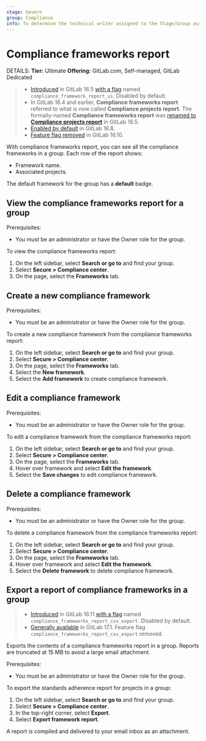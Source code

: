 ```yaml
---
stage: Govern
group: Compliance
info: To determine the technical writer assigned to the Stage/Group associated with this page, see https://handbook.gitlab.com/handbook/product/ux/technical-writing/#assignments
---
```


# Compliance frameworks report

DETAILS:
**Tier:** Ultimate
**Offering:** GitLab.com, Self-managed, GitLab Dedicated

> - [Introduced](https://gitlab.com/gitlab-org/gitlab/-/issues/422973) in GitLab 16.5 [with a flag](../../../administration/feature_flags.md) named `compliance_framework_report_ui`. Disabled by default.
> - In GitLab 16.4 and earlier, **Compliance frameworks report** referred to what is now called **Compliance projects report**. The formally-named **Compliance frameworks report** was [renamed to **Compliance projects report**](https://gitlab.com/gitlab-org/gitlab/-/issues/422963) in GitLab 16.5.
> - [Enabled by default](https://gitlab.com/gitlab-org/gitlab/-/merge_requests/140825) in GitLab 16.8.
> - [Feature flag removed](https://gitlab.com/gitlab-org/gitlab/-/issues/425242) in GitLab 16.10.

With compliance frameworks report, you can see all the compliance frameworks in a group. Each row of the report shows:

- Framework name.
- Associated projects.

The default framework for the group has a **default** badge.

## View the compliance frameworks report for a group

Prerequisites:

- You must be an administrator or have the Owner role for the group.

To view the compliance frameworks report:

1. On the left sidebar, select **Search or go to** and find your group.
1. Select **Secure > Compliance center**.
1. On the page, select the **Frameworks** tab.

## Create a new compliance framework

Prerequisites:

- You must be an administrator or have the Owner role for the group.

To create a new compliance framework from the compliance frameworks report:

1. On the left sidebar, select **Search or go to** and find your group.
1. Select **Secure > Compliance center**.
1. On the page, select the **Frameworks** tab.
1. Select the **New framework**.
1. Select the **Add framework** to create compliance framework.

## Edit a compliance framework

Prerequisites:

- You must be an administrator or have the Owner role for the group.

To edit a compliance framework from the compliance frameworks report:

1. On the left sidebar, select **Search or go to** and find your group.
1. Select **Secure > Compliance center**.
1. On the page, select the **Frameworks** tab.
1. Hover over framework and select **Edit the framework**.
1. Select the **Save changes** to edit compliance framework.

## Delete a compliance framework

Prerequisites:

- You must be an administrator or have the Owner role for the group.

To delete a compliance framework from the compliance frameworks report:

1. On the left sidebar, select **Search or go to** and find your group.
1. Select **Secure > Compliance center**.
1. On the page, select the **Frameworks** tab.
1. Hover over framework and select **Edit the framework**.
1. Select the **Delete framework** to delete compliance framework.

## Export a report of compliance frameworks in a group

> - [Introduced](https://gitlab.com/gitlab-org/gitlab/-/issues/413736) in GitLab 16.11 [with a flag](../../../administration/feature_flags.md) named `compliance_frameworks_report_csv_export`. Disabled by default.
> - [Generally available](https://gitlab.com/gitlab-org/gitlab/-/merge_requests/152644) in GitLab 17.1. Feature flag `compliance_frameworks_report_csv_export` removed.

Exports the contents of a compliance frameworks report in a group. Reports are truncated at 15 MB to avoid a large email attachment.

Prerequisites:

- You must be an administrator or have the Owner role for the group.

To export the standards adherence report for projects in a group:

1. On the left sidebar, select **Search or go to** and find your group.
1. Select **Secure > Compliance center**.
1. In the top-right corner, select **Export**.
1. Select **Export framework report**.

A report is compiled and delivered to your email inbox as an attachment.
